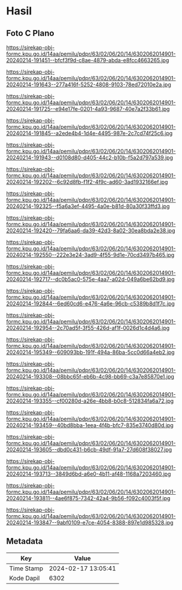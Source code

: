 # Hasil

## Foto C Plano

https://sirekap-obj-formc.kpu.go.id/14aa/pemilu/pdpr/63/02/06/20/14/6302062014901-20240214-191451--bfcf3f9d-c8ae-4879-abda-e8fcc4663265.jpg

https://sirekap-obj-formc.kpu.go.id/14aa/pemilu/pdpr/63/02/06/20/14/6302062014901-20240214-191643--277a416f-5252-4808-9103-78ed72010e2a.jpg

https://sirekap-obj-formc.kpu.go.id/14aa/pemilu/pdpr/63/02/06/20/14/6302062014901-20240214-191725--e94e17fe-0201-4a93-9687-40e7a2f33b61.jpg

https://sirekap-obj-formc.kpu.go.id/14aa/pemilu/pdpr/63/02/06/20/14/6302062014901-20240214-191845--a2ede4b4-1d4e-4495-987e-2c7cd74f25c6.jpg

https://sirekap-obj-formc.kpu.go.id/14aa/pemilu/pdpr/63/02/06/20/14/6302062014901-20240214-191943--d0108d80-d405-44c2-b10b-f5a2d797a539.jpg

https://sirekap-obj-formc.kpu.go.id/14aa/pemilu/pdpr/63/02/06/20/14/6302062014901-20240214-192202--6c92d8fb-f1f2-4f9c-ad60-3ad1932166ef.jpg

https://sirekap-obj-formc.kpu.go.id/14aa/pemilu/pdpr/63/02/06/20/14/6302062014901-20240214-192325--f5a6a3ef-4495-4a0e-b81d-80a30f33ffd3.jpg

https://sirekap-obj-formc.kpu.go.id/14aa/pemilu/pdpr/63/02/06/20/14/6302062014901-20240214-192420--79fa6aa6-da39-42d3-8a02-30ea8bda2e38.jpg

https://sirekap-obj-formc.kpu.go.id/14aa/pemilu/pdpr/63/02/06/20/14/6302062014901-20240214-192550--222e3e24-3ad9-4f55-9d1e-70cd3497b465.jpg

https://sirekap-obj-formc.kpu.go.id/14aa/pemilu/pdpr/63/02/06/20/14/6302062014901-20240214-192717--dc0b5ac0-575e-4aa7-a02d-049a6be62bd9.jpg

https://sirekap-obj-formc.kpu.go.id/14aa/pemilu/pdpr/63/02/06/20/14/6302062014901-20240214-192844--6ed60cd6-e476-4a6e-96cb-c5389b8d1f7c.jpg

https://sirekap-obj-formc.kpu.go.id/14aa/pemilu/pdpr/63/02/06/20/14/6302062014901-20240214-192954--2c70ad5f-3f55-426d-af1f-0026d1c4d4a6.jpg

https://sirekap-obj-formc.kpu.go.id/14aa/pemilu/pdpr/63/02/06/20/14/6302062014901-20240214-195349--609093bb-191f-494a-86ba-5cc0d66a4eb2.jpg

https://sirekap-obj-formc.kpu.go.id/14aa/pemilu/pdpr/63/02/06/20/14/6302062014901-20240214-193308--08bbc65f-eb6b-4c98-bb69-c3a7e85870e1.jpg

https://sirekap-obj-formc.kpu.go.id/14aa/pemilu/pdpr/63/02/06/20/14/6302062014901-20240214-193355--cf00280d-a26e-4bb8-b0c8-512834fa6a72.jpg

https://sirekap-obj-formc.kpu.go.id/14aa/pemilu/pdpr/63/02/06/20/14/6302062014901-20240214-193459--40bd8bba-1eea-4f4b-bfc7-835e3740d80d.jpg

https://sirekap-obj-formc.kpu.go.id/14aa/pemilu/pdpr/63/02/06/20/14/6302062014901-20240214-193605--dbd0c431-b6cb-49df-91a7-27d608f38027.jpg

https://sirekap-obj-formc.kpu.go.id/14aa/pemilu/pdpr/63/02/06/20/14/6302062014901-20240214-193713--3849d6bd-a6e0-4b11-af48-1168a7203460.jpg

https://sirekap-obj-formc.kpu.go.id/14aa/pemilu/pdpr/63/02/06/20/14/6302062014901-20240214-193811--4ae6f875-7342-42a4-9b56-f092c4003f5f.jpg

https://sirekap-obj-formc.kpu.go.id/14aa/pemilu/pdpr/63/02/06/20/14/6302062014901-20240214-193847--9abf0109-e7ce-4054-8388-897e1d985328.jpg


## Metadata

| Key        | Value               |
| ---------- | ------------------- |
| Time Stamp | 2024-02-17 13:05:41 |
| Kode Dapil | 6302                |




